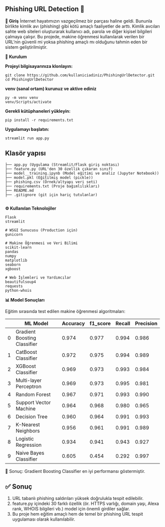 ## Phishing URL Detection 🔎 ##



**📌 Giriş**
İnternet hayatımızın vazgeçilmez bir parçası haline geldi. Bununla birlikte kimlik avı (phishing) gibi kötü amaçlı faaliyetler de arttı. Kimlik avcıları sahte web siteleri oluşturarak kullanıcı adı, parola ve diğer kişisel bilgileri çalmaya çalışır.
Bu projede, makine öğrenmesi kullanılarak verilen bir URL’nin güvenli mi yoksa phishing amaçlı mı olduğunu tahmin eden bir sistem geliştirilmiştir.



**🚀 Kurulum**

**Projeyi bilgisayarınıza klonlayın:**
```
git clone https://github.com/kullaniciadiniz/PhishingUrlDetector.git
cd PhishingUrlDetector
```

**venv (sanal ortam) kurunuz ve aktive ediniz**
```
py -m venv venv
venv/Scripts/activate
```

**Gerekli kütüphaneleri yükleyin:**
```
pip install -r requirements.txt
```


**Uygulamayı başlatın:**
```
streamlit run app.py
```



## Klasör yapısı 
```
├── app.py (Uygulama (Streamlit/Flask giriş noktası)
├── feature.py (URL'den 30 özellik çıkaran sınıf)
├── model__training.ipynb (Model eğitimi ve analiz (Jupyter Notebook))
├── model.pkl (Eğitilmiş model (pickle))
├── phishing.csv (Örnek/altyapı veri seti)
├── requirements.txt (Proje bağımlılıkları)
├── README.md 
├── .gitignore (git için hariç tutulanlar)


```




**⚙️ Kullanılan Teknolojiler**
```
Flask         
streamlit       

# WSGI Sunucusu (Production için)
gunicorn       

# Makine Öğrenmesi ve Veri Bilimi
scikit-learn      
pandas           
numpy
matplotlib
seaborn
xgboost       

# Web İşlemleri ve Yardımcılar
beautifulsoup4   
requests        
python-whois
```


**📊 Model Sonuçları**

Eğitim sırasında test edilen makine öğrenmesi algoritmaları:

||ML Model|	Accuracy|  	f1_score|	Recall|	Precision|
|---|---|---|---|---|---|
0|	Gradient Boosting Classifier|	0.974|	0.977|	0.994|	0.986|
1|	CatBoost Classifier|	        0.972|	0.975|	0.994|	0.989|
2|	XGBoost Classifier| 	        0.969|	0.973|	0.993|	0.984|
3|	Multi-layer Perceptron|	        0.969|	0.973|	0.995|	0.981|
4|	Random Forest|	                0.967|	0.971|	0.993|	0.990|
5|	Support Vector Machine|	        0.964|	0.968|	0.980|	0.965|
6|	Decision Tree|      	        0.960|	0.964|	0.991|	0.993|
7|	K-Nearest Neighbors|        	0.956|	0.961|	0.991|	0.989|
8|	Logistic Regression|        	0.934|	0.941|	0.943|	0.927|
9|	Naive Bayes Classifier|     	0.605|	0.454|	0.292|	0.997|

📌 Sonuç: Gradient Boosting Classifier en iyi performansı göstermiştir.



## ✅ Sonuç ##

1. URL tabanlı phishing saldırıları yüksek doğrulukla tespit edilebilir.
2. feature.py içindeki 30 farklı özellik (ör. HTTPS varlığı, domain yaşı, Alexa rank, WHOIS bilgileri vb.) model için önemli girdiler sağlar.
3. Bu proje hem eğitim amaçlı hem de temel bir phishing URL tespit uygulaması olarak kullanılabilir.
